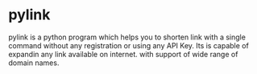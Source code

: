 # pylink
pylink is a python program which helps you to shorten link with a single command without any registration or using any API Key. Its is capable of expandin any link available on internet. with support of wide range of domain names.
